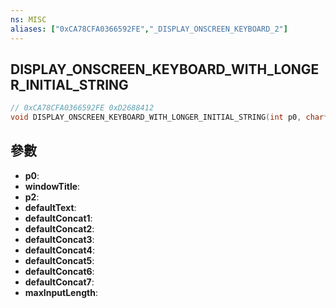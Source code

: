 ```yaml
---
ns: MISC
aliases: ["0xCA78CFA0366592FE","_DISPLAY_ONSCREEN_KEYBOARD_2"]
---
```

## DISPLAY_ONSCREEN_KEYBOARD_WITH_LONGER_INITIAL_STRING

```c
// 0xCA78CFA0366592FE 0xD2688412
void DISPLAY_ONSCREEN_KEYBOARD_WITH_LONGER_INITIAL_STRING(int p0, char* windowTitle, Any* p2, char* defaultText, char* defaultConcat1, char* defaultConcat2, char* defaultConcat3, char* defaultConcat4, char* defaultConcat5, char* defaultConcat6, char* defaultConcat7, int maxInputLength);
```

## 參數
* **p0**: 
* **windowTitle**: 
* **p2**: 
* **defaultText**: 
* **defaultConcat1**: 
* **defaultConcat2**: 
* **defaultConcat3**: 
* **defaultConcat4**: 
* **defaultConcat5**: 
* **defaultConcat6**: 
* **defaultConcat7**: 
* **maxInputLength**: 

